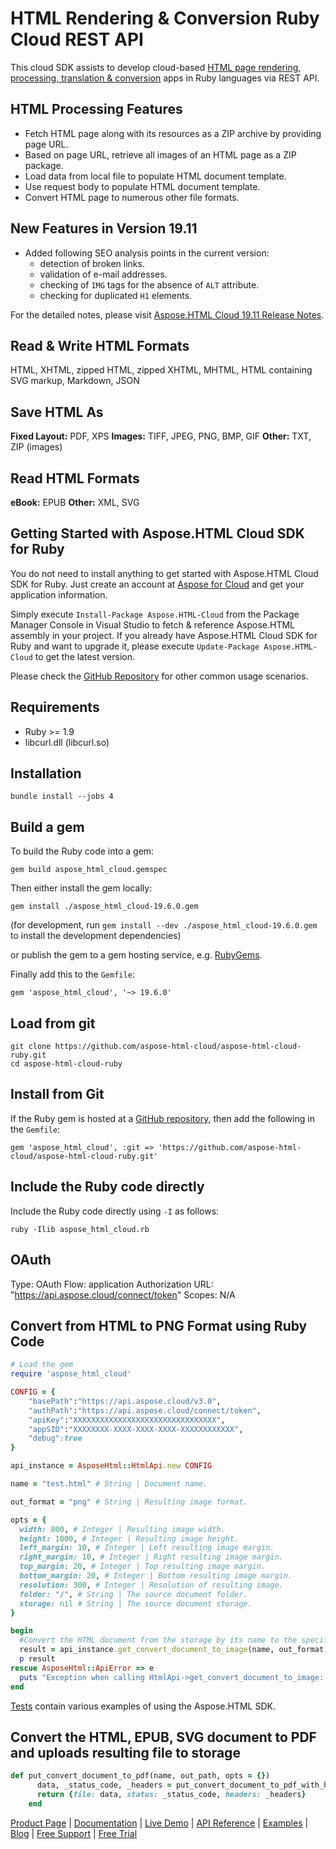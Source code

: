# HTML Rendering & Conversion Ruby Cloud REST API

This cloud SDK assists to develop cloud-based [HTML page rendering, processing, translation & conversion](https://products.aspose.cloud/html/ruby) apps in Ruby languages via REST API.

## HTML Processing Features

- Fetch HTML page along with its resources as a ZIP archive by providing page URL.
- Based on page URL, retrieve all images of an HTML page as a ZIP package.
- Load data from local file to populate HTML document template.
- Use request body to populate HTML document template.
- Convert HTML page to numerous other file formats.

## New Features in Version 19.11

- Added following SEO analysis points in the current version:
  - detection of broken links.
  - validation of e-mail addresses.
  - checking of `IMG` tags for the absence of `ALT` attribute.
  - checking for duplicated `H1` elements.

For the detailed notes, please visit [Aspose.HTML Cloud 19.11 Release Notes](https://docs.aspose.cloud/display/htmlcloud/Aspose.HTML+Cloud+19.11+Release+Notes).

## Read & Write HTML Formats

HTML, XHTML, zipped HTML, zipped XHTML, MHTML, HTML containing SVG markup, Markdown, JSON

## Save HTML As

**Fixed Layout:** PDF, XPS
**Images:** TIFF, JPEG, PNG, BMP, GIF
**Other:** TXT, ZIP (images)

## Read HTML Formats

**eBook:** EPUB
**Other:** XML, SVG

## Getting Started with Aspose.HTML Cloud SDK for Ruby

You do not need to install anything to get started with Aspose.HTML Cloud SDK for Ruby. Just create an account at [Aspose for Cloud](https://dashboard.aspose.cloud/#/apps) and get your application information.

Simply execute `Install-Package Aspose.HTML-Cloud` from the Package Manager Console in Visual Studio to fetch & reference Aspose.HTML assembly in your project. If you already have Aspose.HTML Cloud SDK for Ruby and want to upgrade it, please execute `Update-Package Aspose.HTML-Cloud` to get the latest version.

Please check the [GitHub Repository](https://github.com/aspose-html-cloud/aspose-html-cloud-dotnet) for other common usage scenarios.

## Requirements

- Ruby >= 1.9
- libcurl.dll (libcurl.so)

## Installation

```console
bundle install --jobs 4
```

## Build a gem

To build the Ruby code into a gem:

```console
gem build aspose_html_cloud.gemspec
```

Then either install the gem locally:

```console
gem install ./aspose_html_cloud-19.6.0.gem
```

(for development, run `gem install --dev ./aspose_html_cloud-19.6.0.gem` to install the development dependencies)

or publish the gem to a gem hosting service, e.g. [RubyGems](https://rubygems.org/).

Finally add this to the `Gemfile`:

```console
gem 'aspose_html_cloud', '~> 19.6.0'
```

## Load from git

```console
git clone https://github.com/aspose-html-cloud/aspose-html-cloud-ruby.git
cd aspose-html-cloud-ruby
```

## Install from Git

If the Ruby gem is hosted at a [GitHub repository](https://github.com/aspose-html-cloud/aspose-html-cloud-ruby.git), then add the following in the `Gemfile`:

```console
gem 'aspose_html_cloud', :git => 'https://github.com/aspose-html-cloud/aspose-html-cloud-ruby.git'
```

## Include the Ruby code directly

Include the Ruby code directly using `-I` as follows:

```console
ruby -Ilib aspose_html_cloud.rb
```

## OAuth

Type: OAuth
Flow: application
Authorization URL: "https://api.aspose.cloud/connect/token"
Scopes: N/A

## Convert from HTML to PNG Format using Ruby Code

```ruby
# Load the gem
require 'aspose_html_cloud'

CONFIG = {
    "basePath":"https://api.aspose.cloud/v3.0",
    "authPath":"https://api.aspose.cloud/connect/token",
    "apiKey":"XXXXXXXXXXXXXXXXXXXXXXXXXXXXXXXX",
    "appSID":"XXXXXXXX-XXXX-XXXX-XXXX-XXXXXXXXXXXX",
    "debug":true
}

api_instance = AsposeHtml::HtmlApi.new CONFIG

name = "test.html" # String | Document name.

out_format = "png" # String | Resulting image format.

opts = { 
  width: 800, # Integer | Resulting image width. 
  height: 1000, # Integer | Resulting image height. 
  left_margin: 10, # Integer | Left resulting image margin.
  right_margin: 10, # Integer | Right resulting image margin.
  top_margin: 20, # Integer | Top resulting image margin.
  bottom_margin: 20, # Integer | Bottom resulting image margin.
  resolution: 300, # Integer | Resolution of resulting image.
  folder: "/", # String | The source document folder.
  storage: nil # String | The source document storage.
}

begin
  #Convert the HTML document from the storage by its name to the specified image format.
  result = api_instance.get_convert_document_to_image(name, out_format, opts)
  p result
rescue AsposeHtml::ApiError => e
  puts "Exception when calling HtmlApi->get_convert_document_to_image: #{e}"
end
```

[Tests](https://github.com/aspose-html-cloud/aspose-html-cloud-ruby/blob/master/spec/api/html_api_spec.rb) contain various examples of using the Aspose.HTML SDK.

## Convert the HTML, EPUB, SVG document to PDF and uploads resulting file to storage

```ruby
def put_convert_document_to_pdf(name, out_path, opts = {})
      data, _status_code, _headers = put_convert_document_to_pdf_with_http_info(name, out_path, opts)
      return {file: data, status: _status_code, headers: _headers}
    end
```

[Product Page](https://products.aspose.cloud/html/ruby) | [Documentation](https://docs.aspose.cloud/display/htmlcloud/Home) | [Live Demo](https://products.aspose.app/html/family) | [API Reference](https://apireference.aspose.cloud/html/) | [Examples](https://github.com/aspose-html-cloud/aspose-html-cloud-ruby) | [Blog](https://blog.aspose.cloud/category/html/) | [Free Support](https://forum.aspose.cloud/c/html) | [Free Trial](https://dashboard.aspose.cloud/#/apps)
